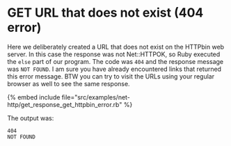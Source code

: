 # GET URL that does not exist (404 error)


Here we deliberately created a URL that does not exist on the HTTPbin web server. In this case the response was not Net::HTTPOK,
so Ruby executed the `else` part of our program. The code was `404` and the response message was `NOT FOUND`. I am sure you have already
encountered links that returned this error message. BTW you can try to visit the URLs using your regular browser as well to see the same response.

{% embed include file="src/examples/net-http/get_response_get_httpbin_error.rb" %}

The output was:

```
404
NOT FOUND
```



